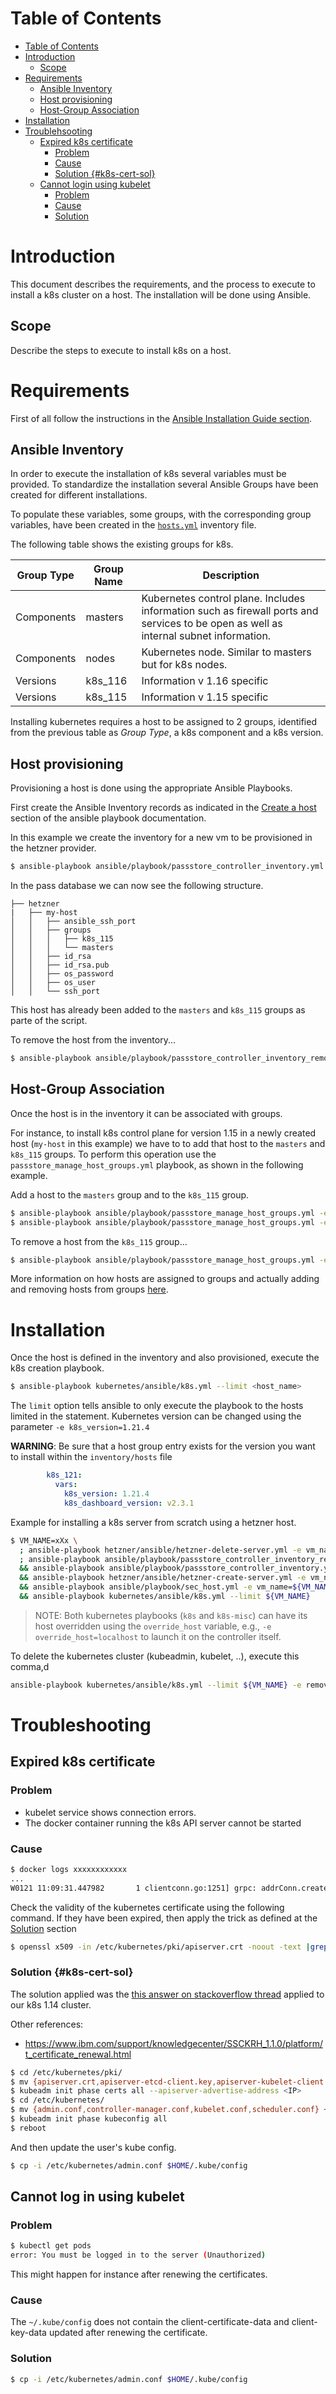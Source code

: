 # Table of Contents

- [Table of Contents](#table-of-contents)
- [Introduction](#introduction)
  - [Scope](#scope)
- [Requirements](#requirements)
  - [Ansible Inventory](#ansible-inventory)
  - [Host provisioning](#host-provisioning)
  - [Host-Group Association](#host-group-association)
- [Installation](#installation)
- [Troublehsooting](#troublehsooting)
  - [Expired k8s certificate](#expired-k8s-certificate)
    - [Problem](#problem)
    - [Cause](#cause)
    - [Solution {#k8s-cert-sol}](#solution-k8s-cert-sol)
  - [Cannot login using kubelet](#cannot-login-using-kubelet)
    - [Problem](#problem-1)
    - [Cause](#cause-1)
    - [Solution](#solution)

# Introduction

This document describes the requirements, and the process to execute to install a k8s cluster on a host. The installation will be done using Ansible.

## Scope

Describe the steps to execute to install k8s on a host.

# Requirements

First of all follow the instructions in the [Ansible Installation Guide section](../ansible/playbook/README.md#installation-guide).

## Ansible Inventory

In order to execute the installation of k8s several variables must be provided. To standardize the installation several Ansible Groups have been created for different installations.

To populate these variables, some groups, with the corresponding group variables, have been created in the [`hosts.yml`](../ansible/inventory/hosts.yml) inventory file.

The following table shows the existing groups for k8s.

| Group Type| Group Name | Description |
| --- | --- | --- |
| Components | masters | Kubernetes control plane. Includes information such as firewall ports and services to be open as well as internal subnet information. |
| Components | nodes | Kubernetes node. Similar to masters but for k8s nodes. |
| Versions | k8s_116 | Information v 1.16 specific |
| Versions | k8s_115 | Information v 1.15 specific |

Installing kubernetes requires a host to be assigned to 2 groups, identified from the previous table as *Group Type*, a k8s component and a k8s version.

## Host provisioning

Provisioning a host is done using the appropriate Ansible Playbooks. 

First create the Ansible Inventory records as indicated in the [Create a host](../ansible/playbook/README.md#create-a-host) section of the ansible playbook documentation.

In this example we create the inventory for a new vm to be provisioned in the hetzner provider.

```bash
$ ansible-playbook ansible/playbook/passstore_controller_inventory.yml -e vm_name=my-host -e pass_provider=hetzner -e k8s_type=masters -e k8s_version=115 --tags create
``` 

In the pass database we can now see the following structure.

```
├── hetzner
|   ├── my-host
│   │   ├── ansible_ssh_port
│   │   ├── groups
│   │   │   ├── k8s_115
│   │   │   └── masters
│   │   ├── id_rsa
│   │   ├── id_rsa.pub
│   │   ├── os_password
│   │   ├── os_user
│   │   └── ssh_port
```

This host has already been added to the `masters` and `k8s_115` groups as parte of the script.

To remove the host from the inventory...

```bash
$ ansible-playbook ansible/playbook/passstore_controller_inventory_remove.yml -e vm_name=my-host -e pass_provider=hetzner
``` 

## Host-Group Association

Once the host is in the inventory it can be associated with groups.
 
For instance, to install k8s control plane for version 1.15 in a newly created host (`my-host` in this example) we have to to add that host to the `masters` and `k8s_115` groups. 
To perform this operation use the `passstore_manage_host_groups.yml` playbook, as shown in the following example.

Add a host to the `masters` group and to the `k8s_115` group.

```bash
$ ansible-playbook ansible/playbook/passstore_manage_host_groups.yml -e operation=add -e group_name=masters -e vm_name=my-host
$ ansible-playbook ansible/playbook/passstore_manage_host_groups.yml -e operation=add -e group_name=k8s_115 -e vm_name=my-host
``` 

To remove a host from the `k8s_115` group...

```bash
$ ansible-playbook ansible/playbook/passstore_manage_host_groups.yml -e operation=remove -e group_name=k8s_115 -e vm_name=my-host
``` 

More information on how hosts are assigned to groups and actually adding and removing hosts from groups [here](../ansible/playbook/README.md#groups).

# Installation

Once the host is defined in the inventory and also provisioned, execute the k8s creation playbook.

```bash
$ ansible-playbook kubernetes/ansible/k8s.yml --limit <host_name>
```  

The `limit` option tells ansible to only execute the playbook to the hosts limited in the statement.
Kubernetes version can be changed using the parameter `-e k8s_version=1.21.4`

**WARNING**: Be sure that a host group entry exists for the version you want to install within the `inventory/hosts` file
```yaml
        k8s_121:
          vars:
            k8s_version: 1.21.4
            k8s_dashboard_version: v2.3.1
```

Example for installing a k8s server from scratch using a hetzner host.
 
```bash
$ VM_NAME=xXx \
  ; ansible-playbook hetzner/ansible/hetzner-delete-server.yml -e vm_name=${VM_NAME} -e hetzner_context_name=snowdrop \
  ; ansible-playbook ansible/playbook/passstore_controller_inventory_remove.yml -e vm_name=${VM_NAME} -e pass_provider=hetzner \
  && ansible-playbook ansible/playbook/passstore_controller_inventory.yml -e vm_name=${VM_NAME} -e pass_provider=hetzner -e k8s_type=masters -e k8s_version=115 --tags create \
  && ansible-playbook hetzner/ansible/hetzner-create-server.yml -e vm_name=${VM_NAME} -e salt_text=$( gpg --gen-random --armor 1 20) -e hetzner_context_name=snowdrop \
  && ansible-playbook ansible/playbook/sec_host.yml -e vm_name=${VM_NAME} -e provider=hetzner \
  && ansible-playbook kubernetes/ansible/k8s.yml --limit ${VM_NAME}
```

> NOTE: Both kubernetes playbooks (`k8s` and `k8s-misc`) can have its host overridden using the `override_host` variable, e.g., `-e override_host=localhost` to launch it on the controller itself.

To delete the kubernetes cluster (kubeadmin, kubelet, ..), execute this comma,d
```bash
ansible-playbook kubernetes/ansible/k8s.yml --limit ${VM_NAME} -e remove=true
```

# Troubleshooting

## Expired k8s certificate

### Problem

- kubelet service shows connection errors. 
- The docker container running the k8s API server cannot be started

### Cause

```bash
$ docker logs xxxxxxxxxxxx
...
W0121 11:09:31.447982       1 clientconn.go:1251] grpc: addrConn.createTransport failed to connect to {127.0.0.1:2379 0  <nil>}. Err :connection error: desc = "transport: authentication handshake failed: x509: certificate has expired or is not yet valid". Reconnecting...
```

 Check the validity of the kubernetes certificate using the following command. If they have been expired, then apply the trick as defined at the [Solution](#solution-k8s-cert-sol) section

```bash
$ openssl x509 -in /etc/kubernetes/pki/apiserver.crt -noout -text |grep ' Not '
```
### Solution {#k8s-cert-sol}

The solution applied was the [this answer on stackoverflow thread](https://stackoverflow.com/questions/56320930/renew-kubernetes-pki-after-expired/56334732#56334732) applied to our k8s 1.14 cluster.

Other references: 
* https://www.ibm.com/support/knowledgecenter/SSCKRH_1.1.0/platform/t_certificate_renewal.html

```bash
$ cd /etc/kubernetes/pki/
$ mv {apiserver.crt,apiserver-etcd-client.key,apiserver-kubelet-client.crt,front-proxy-ca.crt,front-proxy-client.crt,front-proxy-client.key,front-proxy-ca.key,apiserver-kubelet-client.key,apiserver.key,apiserver-etcd-client.crt} ~/
$ kubeadm init phase certs all --apiserver-advertise-address <IP>
$ cd /etc/kubernetes/
$ mv {admin.conf,controller-manager.conf,kubelet.conf,scheduler.conf} ~/
$ kubeadm init phase kubeconfig all
$ reboot
```

And then update the user's kube config.

```bash
$ cp -i /etc/kubernetes/admin.conf $HOME/.kube/config
```

## Cannot log in using kubelet

### Problem

```bash
$ kubectl get pods
error: You must be logged in to the server (Unauthorized)
```

This might happen for instance after renewing the certificates.

### Cause

The `~/.kube/config` does not contain the client-certificate-data and client-key-data updated after renewing the certificate.

### Solution

```bash
$ cp -i /etc/kubernetes/admin.conf $HOME/.kube/config
```


